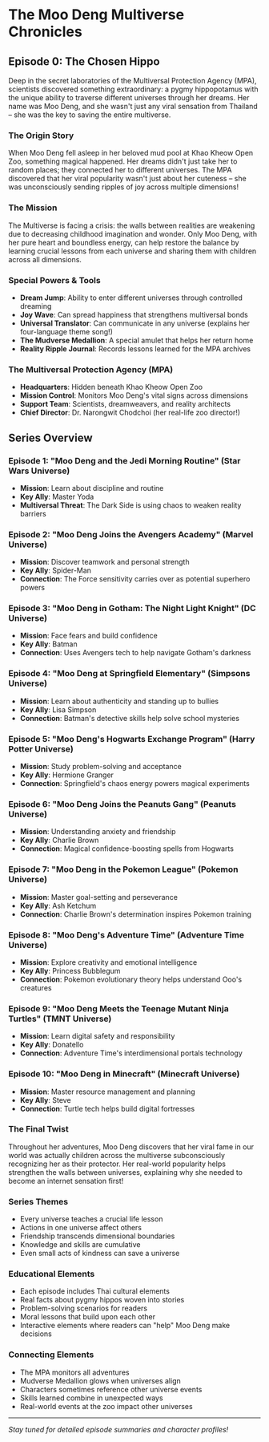 # The Moo Deng Multiverse Chronicles

## Episode 0: The Chosen Hippo

Deep in the secret laboratories of the Multiversal Protection Agency (MPA), scientists discovered something extraordinary: a pygmy hippopotamus with the unique ability to traverse different universes through her dreams. Her name was Moo Deng, and she wasn't just any viral sensation from Thailand – she was the key to saving the entire multiverse.

### The Origin Story
When Moo Deng fell asleep in her beloved mud pool at Khao Kheow Open Zoo, something magical happened. Her dreams didn't just take her to random places; they connected her to different universes. The MPA discovered that her viral popularity wasn't just about her cuteness – she was unconsciously sending ripples of joy across multiple dimensions!

### The Mission
The Multiverse is facing a crisis: the walls between realities are weakening due to decreasing childhood imagination and wonder. Only Moo Deng, with her pure heart and boundless energy, can help restore the balance by learning crucial lessons from each universe and sharing them with children across all dimensions.

### Special Powers & Tools
- **Dream Jump**: Ability to enter different universes through controlled dreaming
- **Joy Wave**: Can spread happiness that strengthens multiversal bonds
- **Universal Translator**: Can communicate in any universe (explains her four-language theme song!)
- **The Mudverse Medallion**: A special amulet that helps her return home
- **Reality Ripple Journal**: Records lessons learned for the MPA archives

### The Multiversal Protection Agency (MPA)
- **Headquarters**: Hidden beneath Khao Kheow Open Zoo
- **Mission Control**: Monitors Moo Deng's vital signs across dimensions
- **Support Team**: Scientists, dreamweavers, and reality architects
- **Chief Director**: Dr. Narongwit Chodchoi (her real-life zoo director!)

## Series Overview

### Episode 1: "Moo Deng and the Jedi Morning Routine" (Star Wars Universe)
- **Mission**: Learn about discipline and routine
- **Key Ally**: Master Yoda
- **Multiversal Threat**: The Dark Side is using chaos to weaken reality barriers

### Episode 2: "Moo Deng Joins the Avengers Academy" (Marvel Universe)
- **Mission**: Discover teamwork and personal strength
- **Key Ally**: Spider-Man
- **Connection**: The Force sensitivity carries over as potential superhero powers

### Episode 3: "Moo Deng in Gotham: The Night Light Knight" (DC Universe)
- **Mission**: Face fears and build confidence
- **Key Ally**: Batman
- **Connection**: Uses Avengers tech to help navigate Gotham's darkness

### Episode 4: "Moo Deng at Springfield Elementary" (Simpsons Universe)
- **Mission**: Learn about authenticity and standing up to bullies
- **Key Ally**: Lisa Simpson
- **Connection**: Batman's detective skills help solve school mysteries

### Episode 5: "Moo Deng's Hogwarts Exchange Program" (Harry Potter Universe)
- **Mission**: Study problem-solving and acceptance
- **Key Ally**: Hermione Granger
- **Connection**: Springfield's chaos energy powers magical experiments

### Episode 6: "Moo Deng Joins the Peanuts Gang" (Peanuts Universe)
- **Mission**: Understanding anxiety and friendship
- **Key Ally**: Charlie Brown
- **Connection**: Magical confidence-boosting spells from Hogwarts

### Episode 7: "Moo Deng in the Pokemon League" (Pokemon Universe)
- **Mission**: Master goal-setting and perseverance
- **Key Ally**: Ash Ketchum
- **Connection**: Charlie Brown's determination inspires Pokemon training

### Episode 8: "Moo Deng's Adventure Time" (Adventure Time Universe)
- **Mission**: Explore creativity and emotional intelligence
- **Key Ally**: Princess Bubblegum
- **Connection**: Pokemon evolutionary theory helps understand Ooo's creatures

### Episode 9: "Moo Deng Meets the Teenage Mutant Ninja Turtles" (TMNT Universe)
- **Mission**: Learn digital safety and responsibility
- **Key Ally**: Donatello
- **Connection**: Adventure Time's interdimensional portals technology

### Episode 10: "Moo Deng in Minecraft" (Minecraft Universe)
- **Mission**: Master resource management and planning
- **Key Ally**: Steve
- **Connection**: Turtle tech helps build digital fortresses

### The Final Twist
Throughout her adventures, Moo Deng discovers that her viral fame in our world was actually children across the multiverse subconsciously recognizing her as their protector. Her real-world popularity helps strengthen the walls between universes, explaining why she needed to become an internet sensation first!

### Series Themes
- Every universe teaches a crucial life lesson
- Actions in one universe affect others
- Friendship transcends dimensional boundaries
- Knowledge and skills are cumulative
- Even small acts of kindness can save a universe

### Educational Elements
- Each episode includes Thai cultural elements
- Real facts about pygmy hippos woven into stories
- Problem-solving scenarios for readers
- Moral lessons that build upon each other
- Interactive elements where readers can "help" Moo Deng make decisions

### Connecting Elements
- The MPA monitors all adventures
- Mudverse Medallion glows when universes align
- Characters sometimes reference other universe events
- Skills learned combine in unexpected ways
- Real-world events at the zoo impact other universes

---

*Stay tuned for detailed episode summaries and character profiles!*
